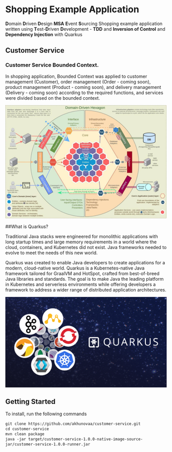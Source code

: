 # Shopping Example Application
**D**omain **D**riven **D**esign **MSA** **E**vent **S**ourcing Shopping example application written using **T**est-**D**riven **D**evelopment - **TDD** and **Inversion of Control** and **Dependency Injection** with Quarkus

## Customer Service

### Customer Service Bounded Context.

In shopping application, Bounded Context was applied to customer management (Customer), order management (Order - coming soon), product management (Product - coming soon), and delivery management (Delivery - coming soon) according to the required functions, and services were divided based on the bounded context.

![](images/DDD.jpeg)

##What is Quarkus?

Traditional Java stacks were engineered for monolithic applications with long startup times and large memory requirements in a world where the cloud, containers, and Kubernetes did not exist. Java frameworks needed to evolve to meet the needs of this new world.

Quarkus was created to enable Java developers to create applications for a modern, cloud-native world. Quarkus is a Kubernetes-native Java framework tailored for GraalVM and HotSpot, crafted from best-of-breed Java libraries and standards. The goal is to make Java the leading platform in Kubernetes and serverless environments while offering developers a framework to address a wider range of distributed application architectures.

![](images/Quarkus.png)

## Getting Started
To install, run the following commands

```
git clone https://github.com/akhunovaa/customer-service.git
cd customer-service
mvn clean package
java -jar target/customer-service-1.0.0-native-image-source-jar/customer-service-1.0.0-runner.jar
```

